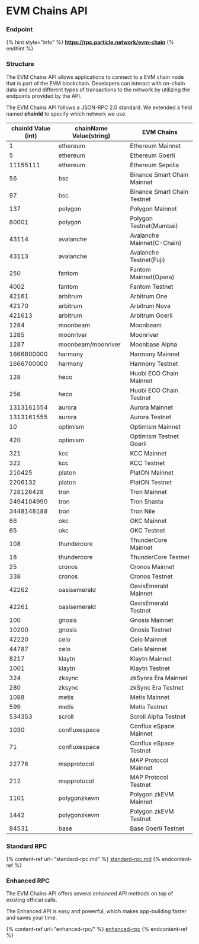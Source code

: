 # EVM Chains API

### Endpoint

{% hint style="info" %}
**https://rpc.particle.network/evm-chain**
{% endhint %}

### Structure

The EVM Chains API allows applications to connect to a EVM chain node that is part of the EVM blockchain. Developers can interact with on-chain data and send different types of transactions to the network by utilizing the endpoints provided by the API.

The EVM Chains API follows a JSON-RPC 2.0 standard. We extended a field named **chainId** to specify which network we use.

| chainId Value (int) | chainName Value(string) | EVM Chains                  |
| ------------------- | ----------------------- | --------------------------- |
| 1                   | ethereum                | Ethereum Mainnet            |
| 5                   | ethereum                | Ethereum Goerli             |
| 11155111            | ethereum                | Ethereum Sepolia            |
| 56                  | bsc                     | Binance Smart Chain Mainnet |
| 97                  | bsc                     | Binance Smart Chain Testnet |
| 137                 | polygon                 | Polygon Mainnet             |
| 80001               | polygon                 | Polygon Testnet(Mumbai)     |
| 43114               | avalanche               | Avalanche Mainnet(C-Chain)  |
| 43113               | avalanche               | Avalanche Testnet(Fuji)     |
| 250                 | fantom                  | Fantom Mainnet(Opera)       |
| 4002                | fantom                  | Fantom Testnet              |
| 42161               | arbitrum                | Arbitrum One                |
| 42170               | arbitrum                | Arbitrum Nova               |
| 421613              | arbitrum                | Arbitrum Goerli             |
| 1284                | moonbeam                | Moonbeam                    |
| 1285                | moonriver               | Moonriver                   |
| 1287                | moonbeam/moonriver      | Moonbase Alpha              |
| 1666600000          | harmony                 | Harmony Mainnet             |
| 1666700000          | harmony                 | Harmony Testnet             |
| 128                 | heco                    | Huobi ECO Chain Mainnet     |
| 256                 | heco                    | Huobi ECO Chain Testnet     |
| 1313161554          | aurora                  | Aurora Mainnet              |
| 1313161555          | aurora                  | Aurora Testnet              |
| 10                  | optimism                | Optimism Mainnet            |
| 420                 | optimism                | Optimism Testnet Goerli     |
| 321                 | kcc                     | KCC Mainnet                 |
| 322                 | kcc                     | KCC Testnet                 |
| 210425              | platon                  | PlatON Mainnet              |
| 2206132             | platon                  | PlatON Testnet              |
| 728126428           | tron                    | Tron Mainnet                |
| 2494104990          | tron                    | Tron Shasta                 |
| 3448148188          | tron                    | Tron Nile                   |
| 66                  | okc                     | OKC Mainnet                 |
| 65                  | okc                     | OKC Testnet                 |
| 108                 | thundercore             | ThunderCore Mainnet         |
| 18                  | thundercore             | ThunderCore Testnet         |
| 25                  | cronos                  | Cronos Mainnet              |
| 338                 | cronos                  | Cronos Testnet              |
| 42262               | oasisemerald            | OasisEmerald Mainnet        |
| 42261               | oasisemerald            | OasisEmerald Testnet        |
| 100                 | gnosis                  | Gnosis Mainnet              |
| 10200               | gnosis                  | Gnosis Testnet              |
| 42220               | celo                    | Celo Mainnet                |
| 44787               | celo                    | Celo Mainnet                |
| 8217                | klaytn                  | Klaytn Mainnet              |
| 1001                | klaytn                  | Klaytn Testnet              |
| 324                 | zksync                  | zkSynra Era Mainnet         |
| 280                 | zksync                  | zkSync Era Testnet          |
| 1088                | metis                   | Metis Mainnet               |
| 599                 | metis                   | Metis Testnet               |
| 534353              | scroll                  | Scroll Alpha Testnet        |
| 1030                | confluxespace           | Conflux eSpace Mainnet      |
| 71                  | confluxespace           | Conflux eSpace Testnet      |
| 22776               | mapprotocol             | MAP Protocol Mainnet        |
| 212                 | mapprotocol             | MAP Protocol Testnet        |
| 1101                | polygonzkevm            | Polygon zkEVM Mainnet       |
| 1442                | polygonzkevm            | Polygon zkEVM Testnet       |
| 84531               | base                    | Base Goerli Testnet         |

### Standard RPC

{% content-ref url="standard-rpc.md" %}
[standard-rpc.md](standard-rpc.md)
{% endcontent-ref %}

### Enhanced RPC

The EVM Chains API offers several enhanced API methods on top of existing official calls.

The Enhanced API is easy and powerful, which makes app-building faster and saves your time.

{% content-ref url="enhanced-rpc/" %}
[enhanced-rpc](enhanced-rpc/)
{% endcontent-ref %}
